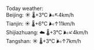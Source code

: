 Today weather:  
Beijing: ☀️   🌡️+3°C 🌬️↖4km/h  
Tianjin: ☀️   🌡️+6°C 🌬️↑11km/h  
Shijiazhuang: ☁️   🌡️+3°C 🌬️↙4km/h  
Tangshan: ☀️   🌡️+3°C 🌬️↑7km/h  
